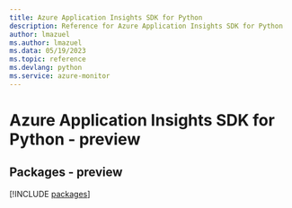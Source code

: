 ```yaml
---
title: Azure Application Insights SDK for Python
description: Reference for Azure Application Insights SDK for Python
author: lmazuel
ms.author: lmazuel
ms.data: 05/19/2023
ms.topic: reference
ms.devlang: python
ms.service: azure-monitor
---
```

# Azure Application Insights SDK for Python - preview
## Packages - preview
[!INCLUDE [packages](application-insights-index.md)]